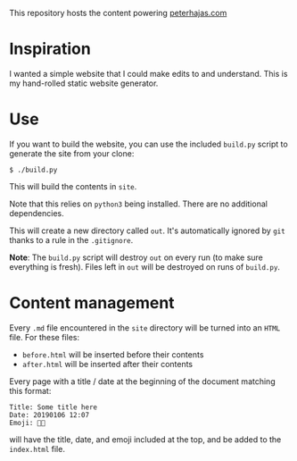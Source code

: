 This repository hosts the content powering [peterhajas.com](http://peterhajas.com)

# Inspiration

I wanted a simple website that I could make edits to and understand. This is my hand-rolled static website generator.

# Use

If you want to build the website, you can use the included `build.py` script to generate the site from your clone:

    $ ./build.py

This will build the contents in `site`.

Note that this relies on `python3` being installed. There are no additional dependencies.

This will create a new directory called `out`. It's automatically ignored by `git` thanks to a rule in the `.gitignore`.

**Note**: The `build.py` script will destroy `out` on every run (to make sure everything is fresh). Files left in `out` will be destroyed on runs of `build.py`.

# Content management

Every `.md` file encountered in the `site` directory  will be turned into an `HTML` file. For these files:

- `before.html` will be inserted before their contents
- `after.html` will be inserted after their contents

Every page with a title / date at the beginning of the document matching this format:

    Title: Some title here
    Date: 20190106 12:07
    Emoji: 👻🦌

will have the title, date, and emoji included at the top, and be added to the `index.html` file.
